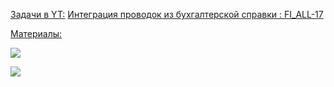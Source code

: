 
<u>Задачи в YT:</u>
[Интеграция проводок из бухгалтерской справки : FI_ALL-17](https://yt.surgutneftegas.ru:4443/issue/FI_ALL-17)

<u>Материалы:</u>

![](Pasted%20image%2020251022153638.png)

![](Pasted%20image%2020251022153703.png)

